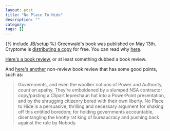 ```yaml
---
layout: post
title: "No Place To Hide"
description: ""
category: 
tags: []
---
```

{% include JB/setup %}
Greenwald's book was published on May 13th.  Cryptome is <a target="_blank" href="http://cryptome.org/2014/05/npth.7z">distributing a copy</a> for free.  You can read why <a target="_blank" href="http://cryptome.org/2014/05/npth-freed.htm">here</a>.  

<a target="_blank" href="http://www.thenewamerican.com/reviews/books/item/18351-book-review-no-place-to-hide-by-glenn-greenwald">Here's a book review</a>, or at least something dubbed a book review.

And <a target="_blank" href="http://www.theglobeandmail.com/arts/books-and-media/book-reviews/no-place-to-hide-monumentally-important-book-shines-a-spotlight-on-the-surveillance-state/article18628670/">here's another</a> non-review book review that has some good points, such as: 

<blockquote>Governments, and even the woollier notions of Power and Authority, count on apathy. They’re emboldened by a slumped NSA contractor copy/pasting a Clipart leprechaun hat into a PowerPoint presentation, and by the shrugging citizenry bored with their own liberty. No Place to Hide is a persuasive, thrilling and necessary argument for shaking off this entitled boredom; for holding governments accountable, disentangling the knotty rat king of bureaucracy and pushing back against the rule by Nobody.</a>
 
